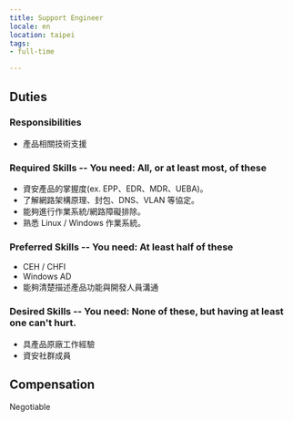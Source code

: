 ```yaml
---
title: Support Engineer
locale: en
location: taipei
tags:
- full-time

---
```

## Duties

### Responsibilities

* 產品相關技術支援

### Required Skills -- You need: All, or at least most, of these

* 資安產品的掌握度(ex. EPP、EDR、MDR、UEBA)。
* 了解網路架構原理、封包、DNS、VLAN 等協定。
* 能夠進行作業系統/網路障礙排除。
* 熟悉 Linux / Windows 作業系統。

### Preferred Skills -- You need: At least half of these

* CEH / CHFI
* Windows AD
* 能夠清楚描述產品功能與開發人員溝通

### Desired Skills -- You need: None of these, but having at least one can't hurt.

* 具產品原廠工作經驗
* 資安社群成員

## Compensation

Negotiable